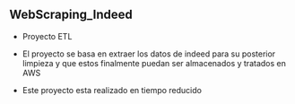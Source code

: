 ## WebScraping_Indeed 

* Proyecto ETL 

* El proyecto se basa en extraer los datos de indeed para su posterior limpieza y que estos finalmente puedan ser almacenados y tratados en AWS

* Este proyecto esta realizado en tiempo reducido